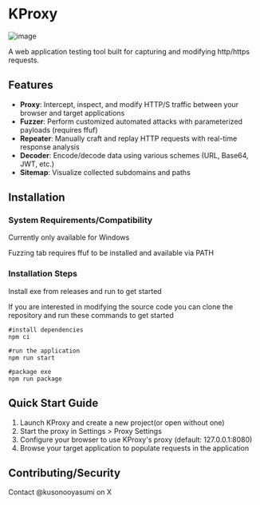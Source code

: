 # KProxy
![image](https://github.com/user-attachments/assets/022d9a59-1636-48ef-bc3e-a7596a8ddde8)

A web application testing tool built for capturing and modifying http/https requests.

## Features

- **Proxy**: Intercept, inspect, and modify HTTP/S traffic between your browser and target applications
- **Fuzzer**: Perform customized automated attacks with parameterized payloads (requires ffuf)
- **Repeater**: Manually craft and replay HTTP requests with real-time response analysis
- **Decoder**: Encode/decode data using various schemes (URL, Base64, JWT, etc.)
- **Sitemap**: Visualize collected subdomains and paths

## Installation

### System Requirements/Compatibility

Currently only available for Windows

Fuzzing tab requires ffuf to be installed and available via PATH

### Installation Steps

Install exe from releases and run to get started

If you are interested in modifying the source code you can clone the repository and run these commands to get started

```
#install dependencies
npm ci

#run the application
npm run start

#package exe
npm run package

```

## Quick Start Guide

1. Launch KProxy and create a new project(or open without one)
2. Start the proxy in Settings > Proxy Settings
3. Configure your browser to use KProxy's proxy (default: 127.0.0.1:8080)
4. Browse your target application to populate requests in the application

## Contributing/Security

Contact @kusonooyasumi on X

